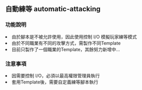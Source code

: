 ## 自動練等 automatic-attacking

### 功能說明
<li>由於腳本是不被允許使用，因此使用控制 I/O 模擬玩家練等模式</li>
<li>由於不同職業有不同的攻擊方式，需製作不同Template</li>
<li>目前只製作了一個職業的Template，其餘努力新增中...</li>

### 注意事項
<li>因需要控制 I/O，必須以最高權限管理員執行</li>
<li>套用Template後，需要自定義練等腳本執行</li>
